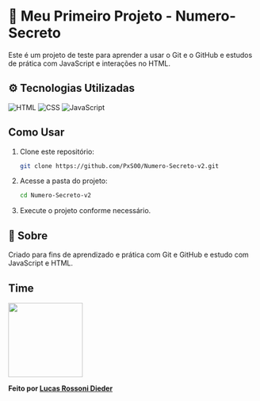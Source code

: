 # 📌 Meu Primeiro Projeto - Numero-Secreto

Este é um projeto de teste para aprender a usar o Git e o GitHub e estudos de prática com JavaScript e interações no HTML.

## ⚙️ Tecnologias Utilizadas
![HTML](https://img.shields.io/badge/HTML-3CB371?style=for-the-badge&logo=html5&logoColor=white) ![CSS](https://img.shields.io/badge/CSS-3CB371?style=for-the-badge&logo=css3&logoColor=white) ![JavaScript](https://img.shields.io/badge/JavaScript-F7DF1E?style=for-the-badge&logo=javascript&logoColor=black)

## Como Usar

1. Clone este repositório:
   ```sh
   git clone https://github.com/PxS00/Numero-Secreto-v2.git
   ```
2. Acesse a pasta do projeto:
   ```sh
   cd Numero-Secreto-v2
   ```
3. Execute o projeto conforme necessário.

## 📝 Sobre

Criado para fins de aprendizado e prática com Git e GitHub e estudo com JavaScript e HTML.

## Time

<img src="https://github.com/user-attachments/assets/2ef65fde-7f34-441f-95f9-089d429e73fb" width="150px">


 **Feito por [Lucas Rossoni Dieder](https://github.com/PxS00)** 
